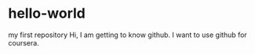 hello-world
===========

my first repository
Hi, I am getting to know github. I want to use github for coursera. 
